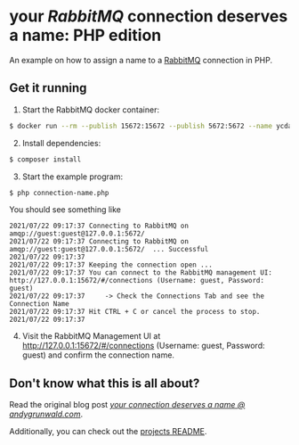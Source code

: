 # your _RabbitMQ_ connection deserves a name: PHP edition

An example on how to assign a name to a [RabbitMQ](https://www.rabbitmq.com/) connection in PHP.

## Get it running

1. Start the RabbitMQ docker container:
```sh
$ docker run --rm --publish 15672:15672 --publish 5672:5672 --name ycdan-rabbitmq --detach rabbitmq:3-management
```

2. Install dependencies:
```sh
$ composer install
```

3. Start the example program:
```sh
$ php connection-name.php
```

You should see something like

```
2021/07/22 09:17:37 Connecting to RabbitMQ on amqp://guest:guest@127.0.0.1:5672/
2021/07/22 09:17:37 Connecting to RabbitMQ on amqp://guest:guest@127.0.0.1:5672/  ... Successful
2021/07/22 09:17:37
2021/07/22 09:17:37 Keeping the connection open ...
2021/07/22 09:17:37 You can connect to the RabbitMQ management UI: http://127.0.0.1:15672/#/connections (Username: guest, Password: guest)
2021/07/22 09:17:37 	-> Check the Connections Tab and see the Connection Name
2021/07/22 09:17:37 Hit CTRL + C or cancel the process to stop.
2021/07/22 09:17:37
```

4. Visit the RabbitMQ Management UI at http://127.0.0.1:15672/#/connections (Username: guest, Password: guest) and confirm the connection name.

## Don't know what this is all about?

Read the original blog post [_your connection deserves a name @ andygrunwald.com_](https://andygrunwald.com/blog/your-connection-deserves-a-name/ "Article your connection deserves a name at Andy Grunwalds blog").

Additionally, you can check out the [projects README](https://github.com/andygrunwald/your-connection-deserves-a-name#readme).